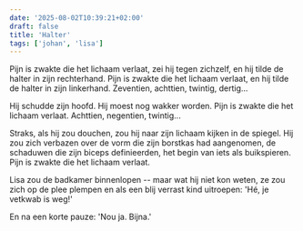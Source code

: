 ```yaml
---
date: '2025-08-02T10:39:21+02:00'
draft: false
title: 'Halter'
tags: ['johan', 'lisa']
---
```


Pijn is zwakte die het lichaam verlaat, zei hij tegen zichzelf, en hij tilde de halter in zijn rechterhand. Pijn is zwakte die het lichaam verlaat, en hij tilde de halter in zijn linkerhand. Zeventien, achttien, twintig, dertig...

Hij schudde zijn hoofd. Hij moest nog wakker worden. Pijn is zwakte die het lichaam verlaat. Achttien, negentien, twintig...

Straks, als hij zou douchen, zou hij naar zijn lichaam kijken in de spiegel. Hij zou zich verbazen over de vorm die zijn borstkas had aangenomen, de schaduwen die zijn biceps definieerden, het begin van iets als buikspieren. Pijn is zwakte die het lichaam verlaat.

Lisa zou de badkamer binnenlopen -- maar wat hij niet kon weten, ze zou zich op de plee plempen en als een blij verrast kind uitroepen: 'Hé, je vetkwab is weg!' 

En na een korte pauze: 'Nou ja. Bijna.'
